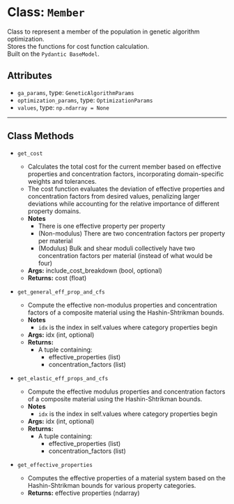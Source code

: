 # Class: `Member`

Class to represent a member of the population in genetic algorithm optimization. <br>
Stores the functions for cost function calculation. <br>
Built on the `Pydantic BaseModel`.

## Attributes

* `ga_params`, type: `GeneticAlgorithmParams` <br>
* `optimization_params`, type: `OptimizationParams` <br>
* `values`, type: `np.ndarray = None`
---
## Class Methods

* `get_cost`
    - Calculates the total cost for the current member based on effective properties and concentration factors, incorporating domain-specific weights and tolerances.
    - The cost function evaluates the deviation of effective properties and concentration factors from desired values, penalizing larger deviations while accounting for the relative importance of different property domains.
    - **Notes**
        + There is one effective property per property
        + (Non-modulus) There are two concentration factors per property per material
        + (Modulus) Bulk and shear moduli collectively have two concentration factors per material (instead of what would be four)
    - **Args:** include_cost_breakdown (bool, optional)
    - **Returns:** cost (float)

* `get_general_eff_prop_and_cfs`
    - Compute the effective non-modulus properties and concentration factors of a composite material using the Hashin-Shtrikman bounds.
    - **Notes**
        + `idx` is the index in self.values where category properties begin
    - **Args:** idx (int, optional)
    - **Returns:**
        + A tuple containing:
            - effective_properties (list)
            - concentration_factors (list)

* `get_elastic_eff_props_and_cfs`
    - Compute the effective modulus properties and concentration factors of a composite material using the Hashin-Shtrikman bounds.
    - **Notes**
        + `idx` is the index in self.values where category properties begin
    - **Args:** idx (int, optional)
    - **Returns:**
        + A tuple containing:
            - effective_properties (list)
            - concentration_factors (list)

* `get_effective_properties`
    - Computes the effective properties of a material system based on the Hashin-Shtrikman bounds for various property categories.
    - **Returns:** effective properties (ndarray)
